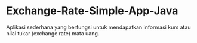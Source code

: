 # Exchange-Rate-Simple-App-Java
Aplikasi sederhana yang berfungsi  untuk mendapatkan informasi kurs atau nilai tukar (exchange rate) mata uang.
